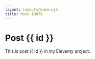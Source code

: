 ```yaml
---
layout: layouts/base.njk
title: Post 10079
---
```


# Post {{ id }}

This is post {{ id }} in my Eleventy project.
